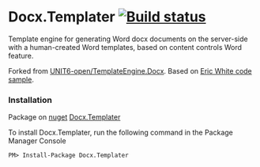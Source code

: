 # Docx.Templater [![Build status](https://ci.appveyor.com/api/projects/status/in6k3cgm6yof1fpa/branch/master?svg=true)](https://ci.appveyor.com/project/leechdraw/docx-templater/branch/master)

Template engine for generating Word docx documents on the server-side with a human-created Word templates, based on content controls Word feature.

Forked from [UNIT6-open/TemplateEngine.Docx](https://github.com/UNIT6-open/TemplateEngine.Docx).
Based on [Eric White code sample](http://msdn.microsoft.com/en-us/magazine/ee532473.aspx).

### Installation
Package on [nuget](https://nuget.org) [Docx.Templater](https://www.nuget.org/packages/Docx.Templater/)

To install Docx.Templater, run the following command in the Package Manager Console

`PM> Install-Package Docx.Templater`
